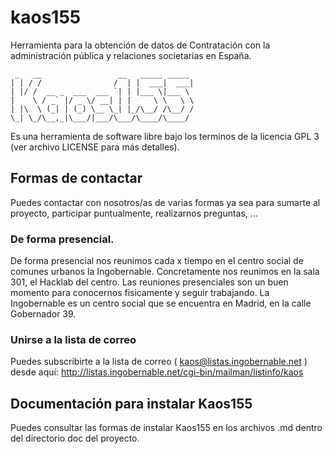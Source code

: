 # kaos155

Herramienta para la obtención de datos de Contratación con la administración pública y relaciones societarias en España.

```
 _   __                 __   _____ _____ 
| | / /                /  | |  ___|  ___|
| |/ /  __ _  ___  ___ `| | |___ \|___ \ 
|    \ / _` |/ _ \/ __| | |     \ \   \ \
| |\  \ (_| | (_) \__ \_| |_/\__/ /\__/ /
\_| \_/\__,_|\___/|___/\___/\____/\____/ 
```                                         

Es una herramienta de software libre bajo los terminos de la licencia GPL 3 (ver archivo LICENSE para más detalles).

## Formas de contactar

Puedes contactar con nosotros/as de varias formas ya sea para sumarte al proyecto, participar puntualmente, realizarnos preguntas, ...

### De forma presencial.

De forma presencial nos reunimos cada x tiempo en el centro social de comunes urbanos la Ingobernable. Concretamente nos reunimos en la sala 301, el Hacklab del centro.
Las reuniones presenciales son un buen momento para conocernos fisicamente y seguir trabajando.
La Ingobernable es un centro social que se encuentra en Madrid, en la calle Gobernador 39.

### Unirse a la lista de correo

Puedes subscribirte a la lista de correo ( kaos@listas.ingobernable.net ) desde aquí:
http://listas.ingobernable.net/cgi-bin/mailman/listinfo/kaos

## Documentación para instalar Kaos155

Puedes consultar las formas de instalar Kaos155 en los archivos .md dentro del directorio doc del proyecto.
